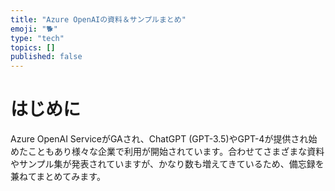 ```yaml
---
title: "Azure OpenAIの資料＆サンプルまとめ"
emoji: "🐕"
type: "tech"
topics: []
published: false
---
```


# はじめに
Azure OpenAI ServiceがGAされ、ChatGPT (GPT-3.5)やGPT-4が提供され始めたこともあり様々な企業で利用が開始されています。合わせてさまざまな資料やサンプル集が発表されていますが、かなり数も増えてきているため、備忘録を兼ねてまとめてみます。

